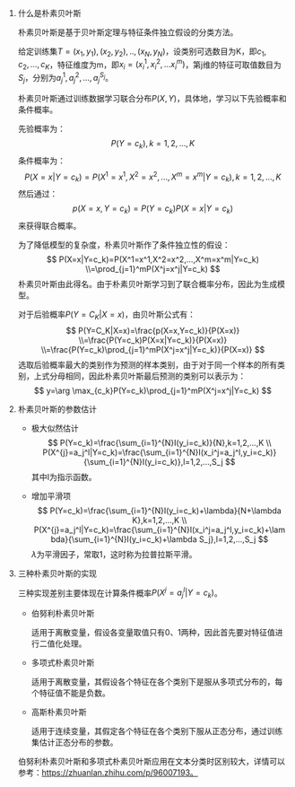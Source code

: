 1. 什么是朴素贝叶斯

   朴素贝叶斯是基于贝叶斯定理与特征条件独立假设的分类方法。

   给定训练集$T={(x_1,y_1),(x_2,y_2),..,(x_N,y_N)}$，设类别可选数目为K，即$c_1,c_2,...,c_K$，特征维度为m，即$x_i=(x_i^1,x_i^2,...x_i^m)$，第j维的特征可取值数目为$S_j$，分别为$a_j^1,a_j^2,...,a_j^{S_j}$。

   朴素贝叶斯通过训练数据学习联合分布$P(X,Y)$，具体地，学习以下先验概率和条件概率。

   先验概率为：
   $$
   P(Y=c_k),k=1,2,...,K
   $$
   条件概率为：
   $$
   P(X=x|Y=c_k)=P(X^1=x^1,X^2=x^2,...,X^m=x^m|Y=c_k),k=1,2,...,K
   $$
   然后通过：
   $$
   p(X=x,Y=c_k)=P(Y=c_k)P(X=x|Y=c_k)
   $$
   来获得联合概率。

   为了降低模型的复杂度，朴素贝叶斯作了条件独立性的假设：
   $$
   P(X=x|Y=c_k)=P(X^1=x^1,X^2=x^2,...,X^m=x^m|Y=c_k)
   \\=\prod_{j=1}^mP(X^j=x^j|Y=c_k)
   $$
   朴素贝叶斯由此得名。由于朴素贝叶斯学习到了联合概率分布，因此为生成模型。

   对于后验概率$P(Y=C_K|X=x)$，由贝叶斯公式有：
   $$
   P(Y=C_K|X=x)=\frac{p(X=x,Y=c_k)}{P(X=x)}
   \\=\frac{P(Y=c_k)P(X=x|Y=c_k)}{P(X=x)}
   \\=\frac{P(Y=c_k)\prod_{j=1}^mP(X^j=x^j|Y=c_k)}{P(X=x)}
   $$
   选取后验概率最大的类别作为预测的样本类别，由于对于同一个样本的所有类别，上式分母相同，因此朴素贝叶斯最后预测的类别可以表示为：
   $$
   y=\arg \max_{c_k}P(Y=c_k)\prod_{j=1}^mP(X^j=x^j|Y=c_k)
   $$

2. 朴素贝叶斯的参数估计

   - 极大似然估计
     $$
     P(Y=c_k)=\frac{\sum_{i=1}^{N}I(y_i=c_k)}{N},k=1,2,...,K
     \\ P(X^{j}=a_j^l|Y=c_k)=\frac{\sum_{i=1}^{N}I(x_i^j=a_j^l,y_i=c_k)}{\sum_{i=1}^{N}I(y_i=c_k)},l=1,2,...,S_j
     $$
     其中I为指示函数。

   - 增加平滑项
     $$
     P(Y=c_k)=\frac{\sum_{i=1}^{N}I(y_i=c_k)+\lambda}{N+\lambda K},k=1,2,...,K
     \\ P(X^{j}=a_j^l|Y=c_k)=\frac{\sum_{i=1}^{N}I(x_i^j=a_j^l,y_i=c_k)+\lambda}{\sum_{i=1}^{N}I(y_i=c_k)+\lambda S_j},l=1,2,...,S_j
     $$
     $\lambda$为平滑因子，常取1，这时称为拉普拉斯平滑。

3. 三种朴素贝叶斯的实现

   三种实现差别主要体现在计算条件概率$P(X^{j}=a_j^l|Y=c_k)$。

   - 伯努利朴素贝叶斯

     适用于离散变量，假设各变量取值只有0、1两种，因此首先要对特征值进行二值化处理。

   - 多项式朴素贝叶斯

     适用于离散变量，其假设各个特征在各个类别下是服从多项式分布的，每个特征值不能是负数。

   - 高斯朴素贝叶斯

     适用于连续变量，其假定各个特征在各个类别下服从正态分布，通过训练集估计正态分布的参数。

   伯努利朴素贝叶斯和多项式朴素贝叶斯应用在文本分类时区别较大，详情可以参考：https://zhuanlan.zhihu.com/p/96007193。

   

